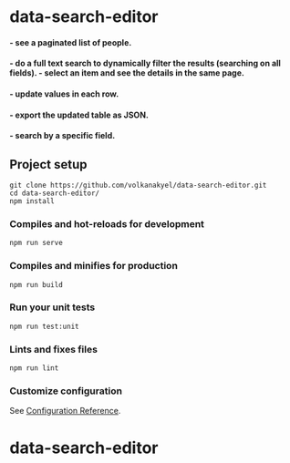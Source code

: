 # data-search-editor

#### - see a paginated list of people.

#### - do a full text search to dynamically filter the results (searching on all fields). - select an item and see the details in the same page.

#### - update values in each row.

#### - export the updated table as JSON.

#### - search by a specific field.

## Project setup

```
git clone https://github.com/volkanakyel/data-search-editor.git
cd data-search-editor/
npm install
```

### Compiles and hot-reloads for development

```
npm run serve
```

### Compiles and minifies for production

```
npm run build
```

### Run your unit tests

```
npm run test:unit
```

### Lints and fixes files

```
npm run lint
```

### Customize configuration

See [Configuration Reference](https://cli.vuejs.org/config/).

# data-search-editor
